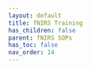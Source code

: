 ```yaml
---
layout: default
title: fNIRS Training
has_children: false
parent: fNIRS SOPs
has_toc: false
nav_order: 14
---
```


